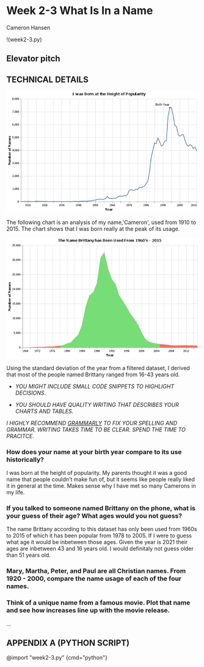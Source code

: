 # Week 2-3 What Is In a Name

Cameron Hansen 

!(week2-3.py)
## Elevator pitch



## TECHNICAL DETAILS

![Year Comparison](Campoint.png)

The following chart is an analysis of my name,'Cameron', used from 1910 to 2015. The chart shows that I was born really at the peak of its usage. 

![Brittany's Chart](brit_final.png)

Using the standard deviation of the year from a filtered dataset, I derived that most of the people named Brittany ranged from 16-43 years old. 


- _YOU MIGHT INCLUDE SMALL CODE SNIPPETS TO HIGHLIGHT DECISIONS._

- _YOU SHOULD HAVE QUALITY WRITING THAT DESCRIBES YOUR CHARTS AND TABLES._

_I HIGHLY RECOMMEND [GRAMMARLY](https://grammarly.com/) TO FIX YOUR SPELLING AND GRAMMAR. WRITING TAKES TIME TO BE CLEAR. SPEND THE TIME TO PRACITCE._  

### How does your name at your birth year compare to its use historically?

I was born at the height of popularity. My parents thought it was a good name that people couldn't make fun of, but it seems like people really liked it in general at the time. Makes sense why I have met so many Camerons in my life. 


### If you talked to someone named Brittany on the phone, what is your guess of their age? What ages would you not guess?

The name Brittany according to this dataset has only been used from 1960s to 2015 of which it has been popular from 1978 to 2005. If I were to guess what age it would be inbetween those ages. Given the year is 2021 their ages are inbetween 43 and 16 years old. I would definitaly not guess older than 51 years old. 

### Mary, Martha, Peter, and Paul are all Christian names. From 1920 - 2000, compare the name usage of each of the four names.



### Think of a unique name from a famous movie. Plot that name and see how increases line up with the movie release.

...

## APPENDIX A (PYTHON SCRIPT)

@import "week2-3.py" {cmd="python"}